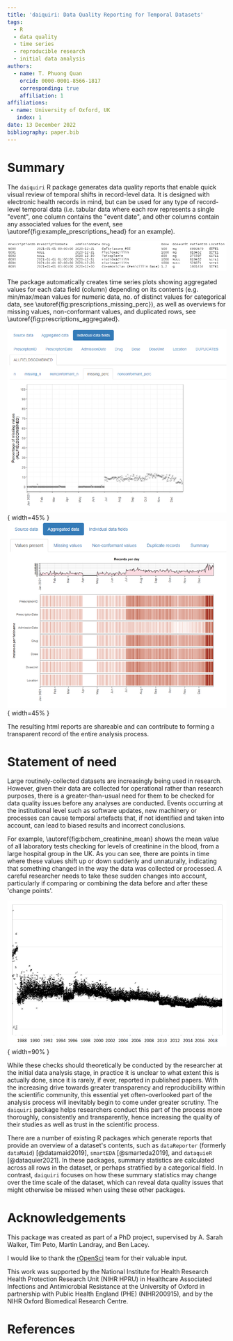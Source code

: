 ```yaml
---
title: 'daiquiri: Data Quality Reporting for Temporal Datasets'
tags:
  - R
  - data quality
  - time series
  - reproducible research
  - initial data analysis
authors:
  - name: T. Phuong Quan
    orcid: 0000-0001-8566-1817
    corresponding: true
    affiliation: 1
affiliations:
 - name: University of Oxford, UK
   index: 1
date: 13 December 2022
bibliography: paper.bib
---
```


# Summary

The `daiquiri` R package generates data quality reports that enable quick visual
review of temporal shifts in record-level data. It is designed with electronic
health records in mind, but can be used for any type of record-level temporal
data (i.e. tabular data where each row represents a single "event", one column
contains the "event date", and other columns contain any associated values for
the event, see \autoref{fig:example_prescriptions_head} for an example).

![Example dataset containing information on antibiotic prescriptions.\label{fig:example_prescriptions_head}](example_prescriptions_head.png)

The package automatically creates time series plots showing aggregated values
for each data field (column) depending on its contents (e.g. min/max/mean values
for numeric data, no. of distinct values for categorical data, see
\autoref{fig:prescriptions_missing_perc}), as well as
overviews for missing values, non-conformant values, and duplicated rows, see
\autoref{fig:prescriptions_aggregated}.

![Screenshot showing percentage of missing values per day, across the entire antibiotic prescriptions dataset. \label{fig:prescriptions_missing_perc}](example_prescriptions_allfields_missing_perc.png){ width=45% }
![Screenshot showing number of values present per day, in each field of the antibiotic prescriptions dataset. \label{fig:prescriptions_aggregated}](example_prescriptions_aggregated_valuespresent.png){ width=45% }

The resulting html reports are shareable and can contribute to forming a
transparent record of the entire analysis process.

# Statement of need

Large routinely-collected datasets are increasingly being used in research.
However, given their data are collected for operational rather than research
purposes, there is a greater-than-usual need for them to be checked for data
quality issues before any analyses are conducted. Events occurring at the
institutional level such as software updates, new machinery or processes can
cause temporal artefacts that, if not identified and taken into account, can
lead to biased results and incorrect conclusions.

For example,
\autoref{fig:bchem_creatinine_mean} shows the mean value of all
laboratory tests checking for levels of creatinine in the blood, from a large
hospital group in the UK. As you can see, there are points in time where these
values shift up or down suddenly and unnaturally, indicating that something
changed in the way the data was collected or processed. A careful researcher
needs to take these sudden changes into account, particularly if comparing or
combining the data before and after these 'change points'.

![The mean value per day, of all laboratory tests checking for levels of creatinine in the blood. \label{fig:bchem_creatinine_mean}](bchem_creatinine_day_Value_mean.png){ width=90% }

While these checks should theoretically be conducted by the researcher at the
initial data analysis stage, in practice it is unclear to what extent this is
actually done, since it is rarely, if ever, reported in published papers. With
the increasing drive towards greater transparency and reproducibility within the
scientific community, this essential yet often-overlooked part of the analysis
process will inevitably begin to come under greater scrutiny. The `daiquiri`
package helps researchers conduct this part of the process more thoroughly,
consistently and transparently, hence increasing the quality of their studies as
well as trust in the scientific process.

There are a number of existing R packages which generate reports that provide an
overview of a dataset's contents, such as `dataReporter` (formerly `dataMaid`)
[@datamaid2019], `smartEDA` [@smarteda2019], and `dataquieR` [@dataquier2021]. 
In these packages, summary statistics are calculated
across all rows in the dataset, or perhaps stratified by a categorical field. In
contrast, `daiquiri` focuses on how these summary statistics may change over the
time scale of the dataset, which can reveal data quality issues that might otherwise be
missed when using these other packages.

# Acknowledgements

This package was created as part of a PhD project, supervised by A. Sarah Walker, Tim Peto, Martin Landray, and Ben Lacey.

I would like to thank the [rOpenSci](https://ropensci.org/) team for their valuable input.

This work was supported by the National Institute for Health Research Health Protection Research Unit (NIHR HPRU) in Healthcare Associated Infections and Antimicrobial Resistance at the University of Oxford in partnership with Public Health England (PHE) (NIHR200915), and by the NIHR Oxford Biomedical Research Centre. 

# References
